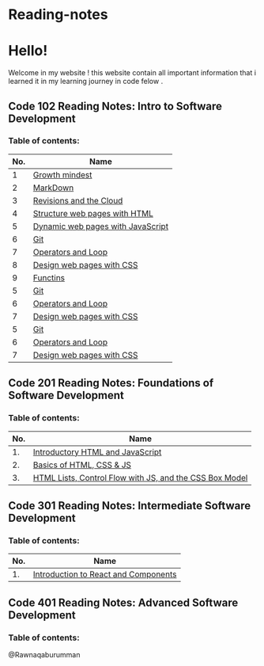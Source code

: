 # Reading-notes

# Hello!
Welcome in my website !
this website contain all important information that i learned it in my learning journey in code felow .
## Code 102 Reading Notes: Intro to Software Development
### Table of contents: 


|No.|Name|
|--------|------|
|1|[Growth mindest](https://rawnaqaburumman.github.io/Reading-notes/read1)
|2|[MarkDown](https://rawnaqaburumman.github.io/Reading-notes/MarkDown)
|3|[Revisions and the Cloud](https://rawnaqaburumman.github.io/Reading-notes/read2)
|4|[Structure web pages with HTML](https://rawnaqaburumman.github.io/Reading-notes/read3)
|5|[Dynamic web pages with JavaScript](https://rawnaqaburumman.github.io/Reading-notes/read4)
|6|[Git](https://rawnaqaburumman.github.io/Reading-notes/Git)
|7| [Operators and Loop](https://rawnaqaburumman.github.io/Reading-notes/)
|8|[Design web pages with CSS](https://rawnaqaburumman.github.io/Reading-notes/raed6)
|9|[Functins](https://rawnaqaburumman.github.io/Reading-notes/raed7)
|5|[Git](https://rawnaqaburumman.github.io/Reading-notes/Git)
|6| [Operators and Loop](https://rawnaqaburumman.github.io/Reading-notes/)
|7|[Design web pages with CSS](https://rawnaqaburumman.github.io/Reading-notes/raed6)
|5|[Git](https://rawnaqaburumman.github.io/Reading-notes/Git)
|6| [Operators and Loop](https://rawnaqaburumman.github.io/Reading-notes/)
|7|[Design web pages with CSS](https://rawnaqaburumman.github.io/Reading-notes/raed6)


## Code 201 Reading Notes: Foundations of Software Development
### Table of contents: 

|No. | Name |
| ------------- | ------------- |
| 1.  | [Introductory HTML and JavaScript](https://rawnaqaburumman.github.io/Reading-notes/read8)  |
| 2.  | [Basics of HTML, CSS & JS](https://rawnaqaburumman.github.io/Reading-notes/read9)  |
| 3.  | [ HTML Lists, Control Flow with JS, and the CSS Box Model](https://rawnaqaburumman.github.io/Reading-notes/read10)  |





## Code 301 Reading Notes: Intermediate Software Development
### Table of contents: 

|No. | Name |
| ------------- | ------------- |
| 1.  | [Introduction to React and Components](https://rawnaqaburumman.github.io/Reading-notes/read3011)  |






## Code 401 Reading Notes: Advanced Software Development
### Table of contents: 








@Rawnaqaburumman



